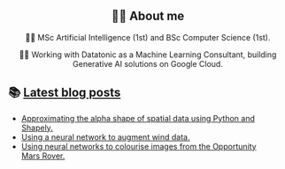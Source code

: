 <div align="center">
  
## 🐱‍💻 About me

👩‍🎓 MSc Artificial Intelligence (1st) and BSc Computer Science (1st).

👩‍💻 Working with Datatonic as a Machine Learning Consultant, building Generative AI solutions on Google Cloud.
  
  </div>

## 📚 [Latest blog posts](https://cutwell.github.io/)
<!-- BLOG-POST-LIST:START -->
- [Approximating the alpha shape of spatial data using Python and Shapely.](http://cutwell.github.io//spatial-data-boundary/)
- [Using a neural network to augment wind data.](http://cutwell.github.io//neural-network-augmentation/)
- [Using neural networks to colourise images from the Opportunity Mars Rover.](http://cutwell.github.io//opportunity-rover-colourised/)
<!-- BLOG-POST-LIST:END -->

<!--START_SECTION:feed-->
<!--END_SECTION:feed-->
